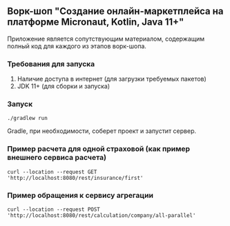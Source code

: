 ## Ворк-шоп "Создание онлайн-маркетплейса на платформе Micronaut, Kotlin, Java 11+"

Приложение является сопутствующим материалом, содержащим полный код для каждого из этапов ворк-шопа.

### Требования для запуска
1. Наличие доступа в интернет (для загрузки требуемых пакетов)
2. JDK 11+ (для сборки и запуска)

### Запуск
```shell
./gradlew run
```

Gradle, при необходимости, соберет проект и запустит сервер.

### Пример расчета для одной страховой (как пример внешнего сервиса расчета)
```shell
curl --location --request GET 'http://localhost:8080/rest/insurance/first'
```

### Пример обращения к сервису агрегации
```shell
curl --location --request POST 'http://localhost:8080/rest/calculation/company/all-parallel'
```

